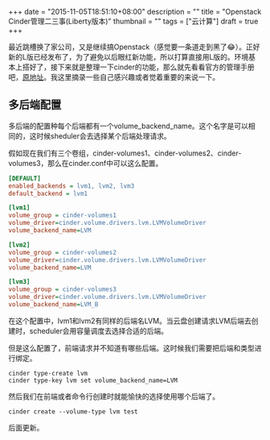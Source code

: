 +++
date = "2015-11-05T18:51:10+08:00"
description = ""
title = "Openstack Cinder管理二三事(Liberty版本)"
thumbnail = ""
tags = ["云计算"]
draft = true
+++


最近跳槽换了家公司，又是继续搞Openstack（感觉要一条道走到黑了😂）。正好新的L版已经发布了，为了避免以后眼红新功能，所以打算直接用L版的。环境基本上搭好了，接下来就是整理一下cinder的功能，那么就先看看官方的管理手册吧，[原地址](http://docs.openstack.org/admin-guide-cloud/blockstorage.html)。我这里摘录一些自己感兴趣或者觉着重要的来说一下。

<!--more-->

## 多后端配置

多后端的配置种每个后端都有一个volume\_backend\_name。这个名字是可以相同的，这时候sheduler会去选择某个后端处理请求。

假如现在我们有三个卷组，cinder-volumes1、cinder-volumes2、cinder-volumes3，那么在cinder.conf中可以这么配置。

```ini
[DEFAULT]
enabled_backends = lvm1, lvm2, lvm3
default_backend = lvm1

[lvm1]
volume_group = cinder-volumes1
volume_driver=cinder.volume.drivers.lvm.LVMVolumeDriver
volume_backend_name=LVM

[lvm2]
volume_group = cinder-volumes2
volume_driver=cinder.volume.drivers.lvm.LVMVolumeDriver
volume_backend_name=LVM

[lvm3]
volume_group = cinder-volumes3
volume_driver=cinder.volume.drivers.lvm.LVMVolumeDriver
volume_backend_name=LVM_B
```

在这个配置中，lvm1和lvm2有同样的后端名LVM。当云盘创建请求LVM后端去创建时，scheduler会用容量调度去选择合适的后端。

但是这么配置了，前端请求并不知道有哪些后端。这时候我们需要把后端和类型进行绑定。

```
cinder type-create lvm
cinder type-key lvm set volume_backend_name=LVM
```

然后我们在前端或者命令行创建时就能愉快的选择使用哪个后端了。

```
cinder create --volume-type lvm test
```



后面更新。
